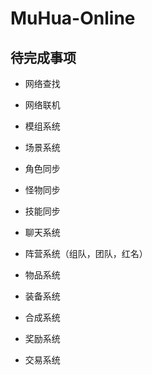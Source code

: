 # MuHua-Online

## 待完成事项

- 网络查找
- 网络联机
- 模组系统
- 场景系统
- 角色同步



- 怪物同步
- 技能同步
- 聊天系统
- 阵营系统（组队，团队，红名）



- 物品系统
- 装备系统
- 合成系统
- 奖励系统
- 交易系统